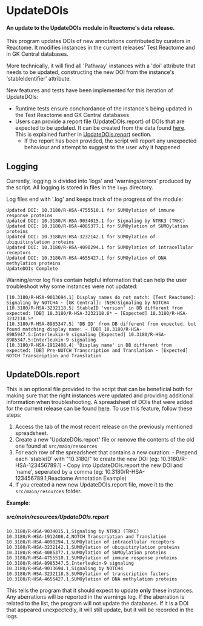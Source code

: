 <h1>UpdateDOIs</h1>

<h4>An update to the UpdateDOIs module in Reactome's data release.</h4>

This program updates DOIs of new annotations contributed by curators in Reactome. It modifies instances in the current releases' Test Reactome and in GK Central databases.

More technically, it will find all 'Pathway' instances with a 'doi' attribute that needs to be updated, constructing the new DOI
from the instance's 'stableIdentifier' attribute. 

New features and tests have been implemented for this iteration of UpdateDOIs: 
  - Runtime tests ensure conchordance of the instance's being updated in the Test Reactome and GK Central databases
  - Users can provide a report file (UpdateDOIs.report) of DOIs that are expected to be updated. It can be created from the data found <a href="https://docs.google.com/spreadsheets/d/1KtZ_Z3rvBELroubmeO1ai5otbsS26QpXZn6au-oSCWw/edit#gid=1011530219">here</a>. This is explained further in <a href="https://github.com/reactome/data-release-pipeline/new/develop/update-dois#updatedoisreport">UpdateDOIs.report</a> section.
    - If the report has been provided, the script will report any unexpected behaviour and attempt to suggest to the user why it happened

<h2>Logging</h2>

Currently, logging is divided into 'logs' and 'warnings/errors' produced by the script. All logging is stored in files in the `logs` directory.

Log files end with '.log' and keeps track of the progress of the module:

```
Updated DOI: 10.3180/R-HSA-4755510.1 for SUMOylation of immune response proteins
Updated DOI: 10.3180/R-HSA-9034015.1 for Signaling by NTRK3 (TRKC)
Updated DOI: 10.3180/R-HSA-4085377.1 for SUMOylation of SUMOylation proteins
Updated DOI: 10.3180/R-HSA-3232142.1 for SUMOylation of ubiquitinylation proteins
Updated DOI: 10.3180/R-HSA-4090294.1 for SUMOylation of intracellular receptors
Updated DOI: 10.3180/R-HSA-4655427.1 for SUMOylation of DNA methylation proteins
UpdateDOIs Complete
```

Warning/error log files contain helpful information that can help the user troubleshoot why some instances were not updated:

```
[10.3180/R-HSA-9013694.1] Display names do not match: [Test Reactome]: Signaling by NOTCH4 ~ [GK Central]: (NEW)Signaling by NOTCH4
[10.3180/R-HSA-3232118.5] StableID 'version' in DB different from expected: [DB] 10.3180/R-HSA-3232118.6* ~ [Expected] 10.3180/R-HSA-3232118.5*
[10.3180/R-HSA-8985347.5] 'DB ID' from DB different from expected, but found matching display name: ~ [DB] 10.3180/R-HSA-8985947.5:Interleukin-9 signaling [Expected] 10.3180/R-HSA-8985347.5:Interleukin-9 signaling
[10.3180/R-HSA-1912408.4] 'Display name' in DB different from expected: [DB] Pre-NOTCH Transcription and Translation ~ [Expected] NOTCH Transcription and Translation
```

<h2>UpdateDOIs.report</h2>

This is an optional file provided to the script that can be beneficial both for making sure that the right instances were updated and providing additional information when troubleshooting.
A spreadsheet of DOIs that were added for the current release can be found <a href="https://docs.google.com/spreadsheets/d/1KtZ_Z3rvBELroubmeO1ai5otbsS26QpXZn6au-oSCWw/edit#gid=1011530219">here</a>.
To use this feature, follow these steps:
  1) Access the tab of the most recent release on the previously mentioned spreadsheet.
  2) Create a new 'UpdateDOIs.report' file or remove the contents of the old one found at `src/main/resources`
  3) For each row of the spreadsheet that contains a new curation:
    - Prepend each 'stableID' with "10.3180/" to create the new DOI (eg: 10.3180/R-HSA-123456789.1)
    - Copy into UpdateDOIs.report the new DOI and 'name', seperated by a comma (eg: 10.3180/R-HSA-123456789.1,Reactome Annotation Example)
  4) If you created a new new UpdateDOIs.report file, move it to the `src/main/resources` folder. 
  
  <b>Example</b>:
  
  <h5>src/main/resources/UpdateDOIs.report</h5>
  
  ```
  10.3180/R-HSA-9034015.1,Signaling by NTRK3 (TRKC)
10.3180/R-HSA-1912408.4,NOTCH Transcription and Translation
10.3180/R-HSA-4090294.1,SUMOylation of intracellular receptors
10.3180/R-HSA-3232142.1,SUMOylation of ubiquitinylation proteins
10.3180/R-HSA-4085377.1,SUMOylation of SUMOylation proteins
10.3180/R-HSA-4755510.1,SUMOylation of immune response proteins
10.3180/R-HSA-8985347.5,Interleukin-9 signaling
10.3180/R-HSA-9013694.1,Signaling by NOTCH4
10.3180/R-HSA-3232118.5,SUMOylation of transcription factors
10.3180/R-HSA-4655427.1,SUMOylation of DNA methylation proteins
```

This tells the program that it should expect to update <b>only</b> these instances. Any aberrations will be reported in the warnings log. 
If the aberration is related to the list, the program will not update the databases. If it is a DOI that appeared unexpectedly, it will still update, but it will be recorded in the logs.
